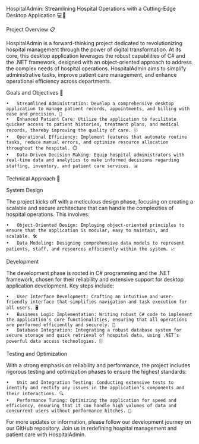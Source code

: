HospitalAdmin: Streamlining Hospital Operations with a Cutting-Edge Desktop Application 💻🏥 

Project Overview 📋

HospitalAdmin is a forward-thinking project dedicated to revolutionizing hospital management through the power of digital transformation. At its core, this desktop application leverages the robust capabilities of C# and the .NET framework, designed with an object-oriented approach to address the complex needs of hospital operations. HospitalAdmin aims to simplify administrative tasks, improve patient care management, and enhance operational efficiency across departments.

Goals and Objectives 🎯

	•	Streamlined Administration: Develop a comprehensive desktop application to manage patient records, appointments, and billing with ease and precision. 💼
	•	Enhanced Patient Care: Utilize the application to facilitate quicker access to patient histories, treatment plans, and medical records, thereby improving the quality of care. 🩺
	•	Operational Efficiency: Implement features that automate routine tasks, reduce manual errors, and optimize resource allocation throughout the hospital. ⏱️
	•	Data-Driven Decision Making: Equip hospital administrators with real-time data and analytics to make informed decisions regarding staffing, inventory, and patient care services. 📊

Technical Approach 🔧

System Design

The project kicks off with a meticulous design phase, focusing on creating a scalable and secure architecture that can handle the complexities of hospital operations. This involves:

	•	Object-Oriented Design: Employing object-oriented principles to ensure that the application is modular, easy to maintain, and scalable. 🛠️
	•	Data Modeling: Designing comprehensive data models to represent patients, staff, and resources efficiently within the system. 📈

Development

The development phase is rooted in C# programming and the .NET framework, chosen for their reliability and extensive support for desktop application development. Key steps include:

	•	User Interface Development: Crafting an intuitive and user-friendly interface that simplifies navigation and task execution for all users. 🖥️
	•	Business Logic Implementation: Writing robust C# code to implement the application’s core functionalities, ensuring that all operations are performed efficiently and securely. 💼
	•	Database Integration: Integrating a robust database system for secure storage and quick retrieval of hospital data, using .NET’s powerful data access technologies. 🗄️

Testing and Optimization

With a strong emphasis on reliability and performance, the project includes rigorous testing and optimization phases to ensure the highest standards:

	•	Unit and Integration Testing: Conducting extensive tests to identify and rectify any issues in the application’s components and their interactions. 🔍
	•	Performance Tuning: Optimizing the application for speed and efficiency, ensuring that it can handle high volumes of data and concurrent users without performance hitches. 🚀

For more updates or information, please follow our development journey on our GitHub repository. Join us in redefining hospital management and patient care with HospitalAdmin.